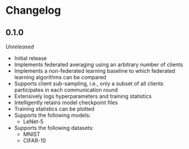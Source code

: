 # Changelog

## 0.1.0

*Unreleased*

- Initial release
- Implements federated averaging using an arbitrary number of clients
- Implements a non-federated learning baseline to which federated learning algorithms can be compared
- Supports client sub-sampling, i.e., only a subset of all clients participates in each communication round
- Extensively logs hyperparameters and training statistics
- Intelligently retains model checkpoint files
- Training statistics can be plotted
- Supports the following models:
  - LeNet-5
- Supports the following datasets:
  - MNIST
  - CIFAR-10
